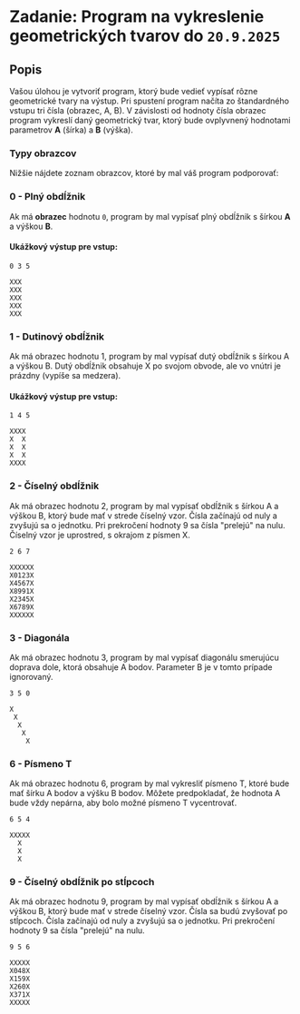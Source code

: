 # Zadanie: Program na vykreslenie geometrických tvarov do `20.9.2025`

## Popis

Vašou úlohou je vytvoriť program, ktorý bude vedieť vypísať rôzne geometrické tvary na výstup. Pri spustení program načíta zo štandardného vstupu tri čísla (obrazec, A, B). V závislosti od hodnoty čísla obrazec program vykreslí daný geometrický tvar, ktorý bude ovplyvnený hodnotami parametrov **A** (šírka) a **B** (výška).

### Typy obrazcov

Nižšie nájdete zoznam obrazcov, ktoré by mal váš program podporovať:

### 0 - Plný obdĺžnik
Ak má **obrazec** hodnotu `0`, program by mal vypísať plný obdĺžnik s šírkou **A** a výškou **B**.

#### Ukážkový výstup pre vstup: 
```plaintext
0 3 5
```
```plaintext
XXX
XXX
XXX
XXX
XXX
```

### 1 - Dutinový obdĺžnik

Ak má obrazec hodnotu 1, program by mal vypísať dutý obdĺžnik s šírkou A a výškou B. Dutý obdĺžnik obsahuje X po svojom obvode, ale vo vnútri je prázdny (vypíše sa medzera).

#### Ukážkový výstup pre vstup: 

```plaintext
1 4 5
```

```plaintext
XXXX
X  X
X  X
X  X
XXXX
```

### 2 - Číselný obdĺžnik

Ak má obrazec hodnotu 2, program by mal vypísať obdĺžnik s šírkou A a výškou B, ktorý bude mať v strede číselný vzor. Čísla začínajú od nuly a zvyšujú sa o jednotku. Pri prekročení hodnoty 9 sa čísla "prelejú" na nulu. Číselný vzor je uprostred, s okrajom z písmen X.

```plaintext
2 6 7
```

```plaintext
XXXXXX
X0123X
X4567X
X8991X
X2345X
X6789X
XXXXXX
```

### 3 - Diagonála

Ak má obrazec hodnotu 3, program by mal vypísať diagonálu smerujúcu doprava dole, ktorá obsahuje A bodov. Parameter B je v tomto prípade ignorovaný.

```plaintext
3 5 0
```

```plaintext
X    
 X   
  X  
   X 
    X
```

### 6 - Písmeno T 

Ak má obrazec hodnotu 6, program by mal vykresliť písmeno T, ktoré bude mať šírku A bodov a výšku B bodov. Môžete predpokladať, že hodnota A bude vždy nepárna, aby bolo možné písmeno T vycentrovať.

```plaintext
6 5 4
```

```plaintext
XXXXX
  X  
  X  
  X  
```

### 9 - Číselný obdĺžnik po stĺpcoch 

Ak má obrazec hodnotu 9, program by mal vypísať obdĺžnik s šírkou A a výškou B, ktorý bude mať v strede číselný vzor. Čísla sa budú zvyšovať po stĺpcoch. Čísla začínajú od nuly a zvyšujú sa o jednotku. Pri prekročení hodnoty 9 sa čísla "prelejú" na nulu.

```plaintext
9 5 6
```


```plaintext
XXXXX
X048X
X159X
X260X
X371X
XXXXX
```
